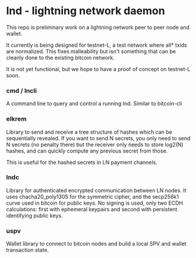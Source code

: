 # lnd - lightning network daemon

This repo is preliminary work on a lightning network peer to peer node and wallet.

It currently is being designed for testnet-L, a test network where all* txids are normalized.  This fixes malleability but isn't something that can be cleanly done to the existing bitcoin network.

It is not yet functional, but we hope to have a proof of concept on testnet-L soon.


### cmd / lncli
A command line to query and control a running lnd.  Similar to bitcoin-cli

### elkrem
Library to send and receive a tree structure of hashes which can be sequentially revealed.  If you want to send N secrets, you only need to send N secrets (no penalty there) but the receiver only needs to store log2(N) hashes, and can quickly compute any previous secret from those.

This is useful for the hashed secrets in LN payment channels.

### lndc
Library for authenticated encrypted communication between LN nodes.  It uses chacha20_poly1305 for the symmetric cipher, and the secp256k1 curve used in bitcoin for public keys.  No signing is used, only two ECDH calculations: first with ephemeral keypairs and second with persistent identifying public keys.

### uspv
Wallet library to connect to bitcoin nodes and build a local SPV and wallet transaction state.


